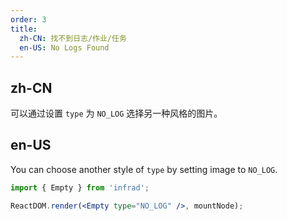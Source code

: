 ```yaml
---
order: 3
title:
  zh-CN: 找不到日志/作业/任务
  en-US: No Logs Found
---
```


## zh-CN

可以通过设置 `type` 为 `NO_LOG` 选择另一种风格的图片。

## en-US

You can choose another style of `type` by setting image to `NO_LOG`.

```jsx
import { Empty } from 'infrad';

ReactDOM.render(<Empty type="NO_LOG" />, mountNode);
```
